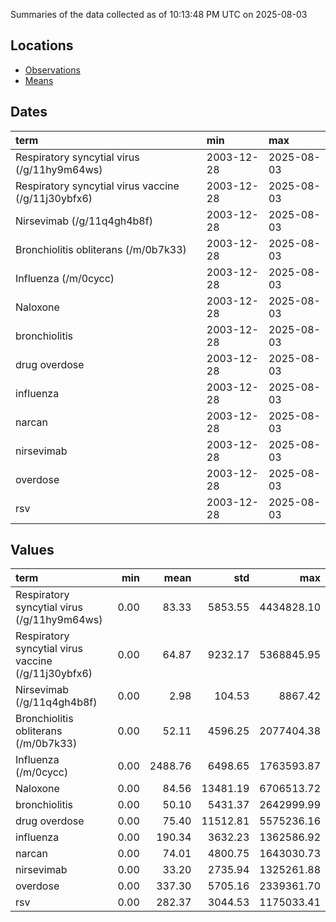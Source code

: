 Summaries of the data collected as of 10:13:48 PM UTC on 2025-08-03

## Locations

* [Observations](https://github.com/DISSC-yale/gtrends_collection/blob/main/summaries/observations.csv)
* [Means](https://github.com/DISSC-yale/gtrends_collection/blob/main/summaries/means.csv)

## Dates

| term                                                | min        | max        |
|:----------------------------------------------------|:-----------|:-----------|
| Respiratory syncytial virus (/g/11hy9m64ws)         | 2003-12-28 | 2025-08-03 |
| Respiratory syncytial virus vaccine (/g/11j30ybfx6) | 2003-12-28 | 2025-08-03 |
| Nirsevimab (/g/11q4gh4b8f)                          | 2003-12-28 | 2025-08-03 |
| Bronchiolitis obliterans (/m/0b7k33)                | 2003-12-28 | 2025-08-03 |
| Influenza (/m/0cycc)                                | 2003-12-28 | 2025-08-03 |
| Naloxone                                            | 2003-12-28 | 2025-08-03 |
| bronchiolitis                                       | 2003-12-28 | 2025-08-03 |
| drug overdose                                       | 2003-12-28 | 2025-08-03 |
| influenza                                           | 2003-12-28 | 2025-08-03 |
| narcan                                              | 2003-12-28 | 2025-08-03 |
| nirsevimab                                          | 2003-12-28 | 2025-08-03 |
| overdose                                            | 2003-12-28 | 2025-08-03 |
| rsv                                                 | 2003-12-28 | 2025-08-03 |

## Values

| term                                                |   min |    mean |      std |        max |
|:----------------------------------------------------|------:|--------:|---------:|-----------:|
| Respiratory syncytial virus (/g/11hy9m64ws)         |  0.00 |   83.33 |  5853.55 | 4434828.10 |
| Respiratory syncytial virus vaccine (/g/11j30ybfx6) |  0.00 |   64.87 |  9232.17 | 5368845.95 |
| Nirsevimab (/g/11q4gh4b8f)                          |  0.00 |    2.98 |   104.53 |    8867.42 |
| Bronchiolitis obliterans (/m/0b7k33)                |  0.00 |   52.11 |  4596.25 | 2077404.38 |
| Influenza (/m/0cycc)                                |  0.00 | 2488.76 |  6498.65 | 1763593.87 |
| Naloxone                                            |  0.00 |   84.56 | 13481.19 | 6706513.72 |
| bronchiolitis                                       |  0.00 |   50.10 |  5431.37 | 2642999.99 |
| drug overdose                                       |  0.00 |   75.40 | 11512.81 | 5575236.16 |
| influenza                                           |  0.00 |  190.34 |  3632.23 | 1362586.92 |
| narcan                                              |  0.00 |   74.01 |  4800.75 | 1643030.73 |
| nirsevimab                                          |  0.00 |   33.20 |  2735.94 | 1325261.88 |
| overdose                                            |  0.00 |  337.30 |  5705.16 | 2339361.70 |
| rsv                                                 |  0.00 |  282.37 |  3044.53 | 1175033.41 |
